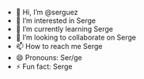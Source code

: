 - 👋 Hi, I’m @serguez
- 👀 I’m interested in Serge
- 🌱 I’m currently learning Serge
- 💞️ I’m looking to collaborate on Serge
- 📫 How to reach me Serge
- 😄 Pronouns: Ser/ge
- ⚡ Fun fact: Serge

<!---
serguez/serguez is a ✨ special ✨ repository because its `README.md` (this file) appears on your GitHub profile.
You can click the Preview link to take a look at your changes.
--->
